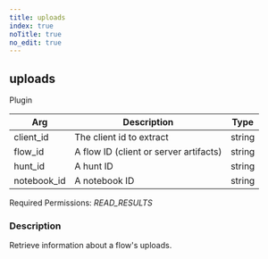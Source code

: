 ```yaml
---
title: uploads
index: true
noTitle: true
no_edit: true
---
```




<div class="vql_item"></div>


## uploads
<span class='vql_type pull-right page-header'>Plugin</span>



<div class="vqlargs"></div>

Arg | Description | Type
----|-------------|-----
client_id|The client id to extract|string
flow_id|A flow ID (client or server artifacts)|string
hunt_id|A hunt ID|string
notebook_id|A notebook ID|string

Required Permissions: 
<i class="linkcolour label pull-right label-success">READ_RESULTS</i>

### Description

Retrieve information about a flow's uploads.

